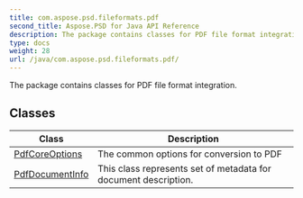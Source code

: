 ```yaml
---
title: com.aspose.psd.fileformats.pdf
second_title: Aspose.PSD for Java API Reference
description: The package contains classes for PDF file format integration.
type: docs
weight: 28
url: /java/com.aspose.psd.fileformats.pdf/
---
```



The package contains classes for PDF file format integration.


## Classes

| Class | Description |
| --- | --- |
| [PdfCoreOptions](../com.aspose.psd.fileformats.pdf/pdfcoreoptions) | The common options for conversion to PDF |
| [PdfDocumentInfo](../com.aspose.psd.fileformats.pdf/pdfdocumentinfo) | This class represents set of metadata for document description. |

